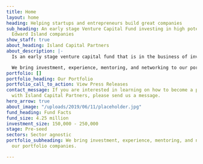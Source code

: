 ```yaml
---
title: Home
layout: home
heading: Helping startups and entrepreneurs build great companies
sub_heading: An early stage Venture Capital Fund investing in high potential Prince
  Edward Island companies
show_staff: true
about_heading: Island Capital Partners
about_description: |-
  Is an early stage venture capital fund that is in the business of investing in high potential Prince Edward Island entrepreneurs and startups.

  We bring investment, experience, mentoring, and networking to our portfolio companies.
portfolio: []
portfolio_heading: Our Portfolio
portfolio_call_to_action: View Press Releases
contact_message: If you are interested in learning on how to become a portfolio company
  with Island Capital Partners, please send us a message.
hero_arrow: true
about_image: "/uploads/2019/06/11/placeholder.jpg"
fund_heading: Fund Facts
fund_size: 4.25 million
investment_size: 150,000 - 250,000
stage: Pre-seed
sectors: Sector agnostic
portfolio_subheading: We bring investment, experience, mentoring, and networking to
  our portfolio companies.

---
```

